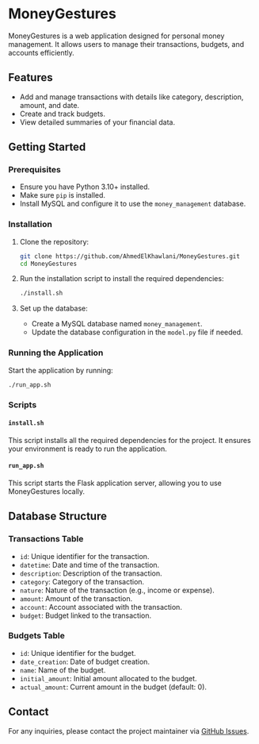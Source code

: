 # MoneyGestures

MoneyGestures is a web application designed for personal money management. It allows users to manage their transactions, budgets, and accounts efficiently.

## Features
- Add and manage transactions with details like category, description, amount, and date.
- Create and track budgets.
- View detailed summaries of your financial data.

## Getting Started

### Prerequisites
- Ensure you have Python 3.10+ installed.
- Make sure `pip` is installed.
- Install MySQL and configure it to use the `money_management` database.

### Installation

1. Clone the repository:
   ```bash
   git clone https://github.com/AhmedElKhawlani/MoneyGestures.git
   cd MoneyGestures
   ```

2. Run the installation script to install the required dependencies:
   ```bash
   ./install.sh
   ```

3. Set up the database:
   - Create a MySQL database named `money_management`.
   - Update the database configuration in the `model.py` file if needed.

### Running the Application

Start the application by running:
   ```bash
   ./run_app.sh
   ```

### Scripts

#### `install.sh`
This script installs all the required dependencies for the project. It ensures your environment is ready to run the application.

#### `run_app.sh`
This script starts the Flask application server, allowing you to use MoneyGestures locally.

## Database Structure

### Transactions Table
- `id`: Unique identifier for the transaction.
- `datetime`: Date and time of the transaction.
- `description`: Description of the transaction.
- `category`: Category of the transaction.
- `nature`: Nature of the transaction (e.g., income or expense).
- `amount`: Amount of the transaction.
- `account`: Account associated with the transaction.
- `budget`: Budget linked to the transaction.

### Budgets Table
- `id`: Unique identifier for the budget.
- `date_creation`: Date of budget creation.
- `name`: Name of the budget.
- `initial_amount`: Initial amount allocated to the budget.
- `actual_amount`: Current amount in the budget (default: 0).

## Contact
For any inquiries, please contact the project maintainer via [GitHub Issues](https://github.com/AhmedElKhawlani/MoneyGestures/issues).